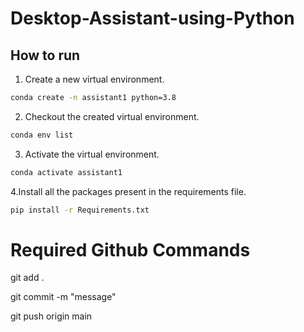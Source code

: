 # Desktop-Assistant-using-Python

## How to run
1. Create a new virtual environment.

```bash
conda create -n assistant1 python=3.8
```

2. Checkout the created virtual environment.

```bash
conda env list
```

3. Activate the virtual environment.

```bash
conda activate assistant1
```

4.Install all the packages present in the requirements file.

```bash
pip install -r Requirements.txt
```


# Required Github Commands

git add .

git commit -m "message"

git push origin main